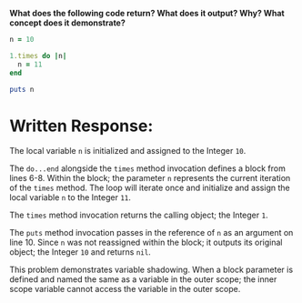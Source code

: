 **What does the following code return? What does it output? Why? What concept does it demonstrate?**

```ruby
n = 10

1.times do |n|
  n = 11
end

puts n
```

# Written Response:

The local variable `n` is initialized and assigned to the Integer `10`.

The `do...end` alongside the `times` method invocation defines a block from lines 6-8. Within the block; the parameter `n` represents the current iteration of the `times` method. The loop will iterate once and initialize and assign the local variable `n` to the Integer `11`.

The `times` method invocation returns the calling object; the Integer `1`.

The `puts` method invocation passes in the reference of `n` as an argument on line 10. Since `n` was not reassigned within the block; it outputs its original object; the Integer `10` and returns `nil`.

This problem demonstrates variable shadowing. When a block parameter is defined and named the same as a variable in the outer scope; the inner scope variable cannot access the variable in the outer scope.




